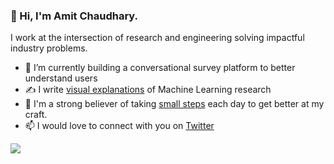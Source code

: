 ### 👋 Hi, I'm Amit Chaudhary.

<!--
**amitness/amitness** is a ✨ _special_ ✨ repository because its `README.md` (this file) appears on your GitHub profile.
Here are some ideas to get you started:
-->

I work at the intersection of research and engineering solving impactful industry problems.

- 🔭 I’m currently building a conversational survey platform to better understand users
- ✍️ I write [visual explanations](https://amitness.com) of Machine Learning research
- 🌱 I'm a strong believer of taking [small steps](https://github.com/amitness/learning) each day to get better at my craft.
- 📫 I would love to connect with you on [Twitter](https://twitter.com/amitness)

![](https://hits.dwyl.com/amitness/amitness.svg)
